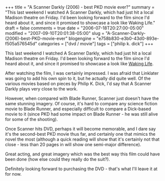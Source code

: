 +++
title = "A Scanner Darkly (2006) - best PKD movie ever?"
summary = "This last weekend I watched A Scanner Darkly, which had just hit a local Madison theatre on Friday.  I'd been looking forward to the film since I'd heard about it, and since it promised to showcase a look like Waking Life."
draft = false
comments = true
date = "2006-07-18T20:27:00-05:00"
modified = "2007-09-10T20:01:38-05:00"
slug = "A-Scanner-Darkly-(2006)-best-PKD-movie-ever"
blogengine = "e758b830-e3b0-43d0-893e-f505a576545d"
categories = ["dvd / movie"]
tags = ["philip k. dick"]
+++

<p>
This last weekend I watched A Scanner Darkly, which had just hit a local Madison theatre on Friday.  I&#39;d been looking forward to the film since I&#39;d heard about it, and since it promised to showcase a look like <a href="http://strivinglife.com/waking-life-transcript-with-revisions/">Waking Life</a>.<!--more--><!--adsense-->
</p>
<p>
After watching the film, I was certainly impressed.  I was afraid that Linklater was going to add his own spin to it, but he actually did quite well.  Of the various movies based on pieces by Philip K. Dick, I&#39;d say that A Scanner Darkly plays very close to the work.
</p>
<p>
However, when compared with Blade Runner, Scanner just doesn&#39;t have the same stunning imagery.  Of course, it&#39;s hard to compare any science fiction movie to Blade Runner, and especially difficult to compare a Dick-based movie to it (since PKD had some impact on Blade Runner - he was still alive for some of the shooting).
</p>
<p>
Once Scanner hits DVD, perhaps it will become memorable, and I dare say it&#39;s the second-best PKD movie thus far, and certainly one that mimics the novel the most (although a quick reading will show that it&#39;s certainly not that close - less than 20 pages in will show one semi-major difference).
</p>
<p>
Great acting, and great imagery which was the best way this film could have been done (how else could they really do the suit?).
</p>
<p>
Definitely looking forward to purchasing the DVD - that&#39;s what I&#39;ll leave it at for now.
</p>

